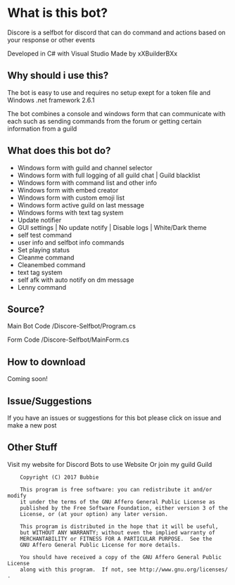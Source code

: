 # What is this bot?
Discore is a selfbot for discord that can do command and actions based on your response or other events

Developed in C# with Visual Studio Made by xXBuilderBXx
## Why should i use this?
The bot is easy to use and requires no setup exept for a token file and Windows .net framework 2.6.1

The bot combines a console and windows form that can communicate with each such as sending commands from the forum or getting certain information from a guild
## What does this bot do?
- Windows form with guild and channel selector
- Windows form with full logging of all guild chat | Guild blacklist
- Windows form with command list and other info
- Windows form with embed creator
- Windows form with custom emoji list
- Windows form active guild on last message
- Windows forms with text tag system
- Update notifier
- GUI settings | No update notify | Disable logs | White/Dark theme
- self test command
- user info and selfbot info commands
- Set playing status
- Cleanme command
- Cleanembed command
- text tag system
- self afk with auto notify on dm message
- Lenny command

## Source?
Main Bot Code /Discore-Selfbot/Program.cs

Form Code /Discore-Selfbot/MainForm.cs
## How to download
Coming soon!
## Issue/Suggestions
If you have an issues or suggestions for this bot please click on issue and make a new post
## Other Stuff
Visit my website for Discord Bots to use
Website
Or join my guild
Guild


```
    Copyright (C) 2017 Bubbie

    This program is free software: you can redistribute it and/or modify
    it under the terms of the GNU Affero General Public License as
    published by the Free Software Foundation, either version 3 of the
    License, or (at your option) any later version.

    This program is distributed in the hope that it will be useful,
    but WITHOUT ANY WARRANTY; without even the implied warranty of
    MERCHANTABILITY or FITNESS FOR A PARTICULAR PURPOSE.  See the
    GNU Affero General Public License for more details.

    You should have received a copy of the GNU Affero General Public License
    along with this program.  If not, see http://www.gnu.org/licenses/ .
```
